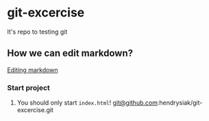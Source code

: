 # git-excercise

It's repo to testing git

## How we can edit markdown?

[Editing markdown](https://github.com/adam-p/markdown-here/wiki/Markdown-Cheatsheet)

### Start project

1. You should only start ```index.html```!
git@github.com:hendrysiak/git-excercise.git
